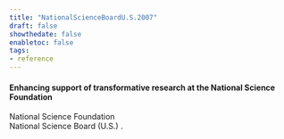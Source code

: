 ```yaml
---
title: "NationalScienceBoardU.S.2007"
draft: false
showthedate: false
enabletoc: false
tags:
- reference
---
```


#### **Enhancing support of transformative research at the National Science Foundation**     
National Science Foundation      
National Science Board (U.S.) .      


